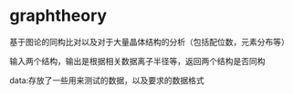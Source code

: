 # graphtheory
基于图论的同构比对以及对于大量晶体结构的分析（包括配位数，元素分布等）


输入两个结构，输出是根据相关数据离子半径等，返回两个结构是否同构

data:存放了一些用来测试的数据，以及要求的数据格式
